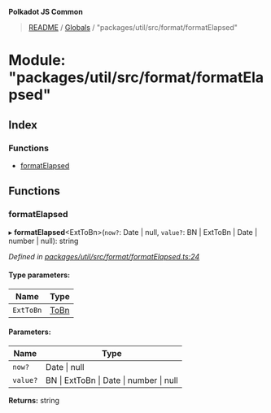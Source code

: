 **Polkadot JS Common**

> [README](../README.md) / [Globals](../globals.md) / "packages/util/src/format/formatElapsed"

# Module: "packages/util/src/format/formatElapsed"

## Index

### Functions

* [formatElapsed](_packages_util_src_format_formatelapsed_.md#formatelapsed)

## Functions

### formatElapsed

▸ **formatElapsed**\<ExtToBn>(`now?`: Date \| null, `value?`: BN \| ExtToBn \| Date \| number \| null): string

*Defined in [packages/util/src/format/formatElapsed.ts:24](https://github.com/polkadot-js/common/blob/30198d1a/packages/util/src/format/formatElapsed.ts#L24)*

#### Type parameters:

Name | Type |
------ | ------ |
`ExtToBn` | [ToBn](../interfaces/_packages_util_src_types_.tobn.md) |

#### Parameters:

Name | Type |
------ | ------ |
`now?` | Date \| null |
`value?` | BN \| ExtToBn \| Date \| number \| null |

**Returns:** string
